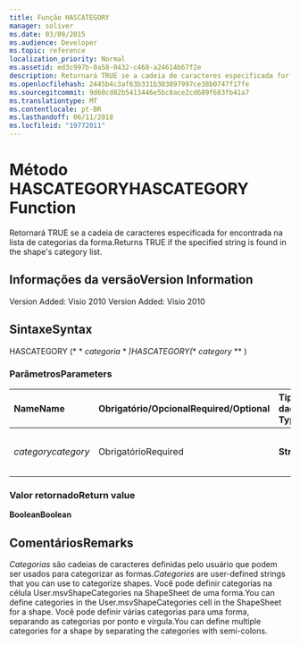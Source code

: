 ```yaml
---
title: Função HASCATEGORY
manager: soliver
ms.date: 03/09/2015
ms.audience: Developer
ms.topic: reference
localization_priority: Normal
ms.assetid: ed3c997b-0a58-0432-c468-a24614b67f2e
description: Retornará TRUE se a cadeia de caracteres especificada for encontrada na lista de categorias da forma.
ms.openlocfilehash: 2445b4c3af63b331b303897997ce38b0747f17fe
ms.sourcegitcommit: 9d60cd82b5413446e5bc8ace2cd689f683fb41a7
ms.translationtype: MT
ms.contentlocale: pt-BR
ms.lasthandoff: 06/11/2018
ms.locfileid: "19772011"
---
```

# <a name="hascategory-function"></a><span data-ttu-id="db94e-103">Método HASCATEGORY</span><span class="sxs-lookup"><span data-stu-id="db94e-103">HASCATEGORY Function</span></span>

<span data-ttu-id="db94e-104">Retornará TRUE se a cadeia de caracteres especificada for encontrada na lista de categorias da forma.</span><span class="sxs-lookup"><span data-stu-id="db94e-104">Returns TRUE if the specified string is found in the shape's category list.</span></span>
  
## <a name="version-information"></a><span data-ttu-id="db94e-105">Informações da versão</span><span class="sxs-lookup"><span data-stu-id="db94e-105">Version Information</span></span>

<span data-ttu-id="db94e-106">Version Added: Visio 2010
</span><span class="sxs-lookup"><span data-stu-id="db94e-106">Version Added: Visio 2010</span></span> 
  
## <a name="syntax"></a><span data-ttu-id="db94e-107">Sintaxe</span><span class="sxs-lookup"><span data-stu-id="db94e-107">Syntax</span></span>

<span data-ttu-id="db94e-108">HASCATEGORY (* * *categoria* * *)</span><span class="sxs-lookup"><span data-stu-id="db94e-108">HASCATEGORY(** *category* ** )</span></span> 
  
### <a name="parameters"></a><span data-ttu-id="db94e-109">Parâmetros</span><span class="sxs-lookup"><span data-stu-id="db94e-109">Parameters</span></span>

|<span data-ttu-id="db94e-110">**Name**</span><span class="sxs-lookup"><span data-stu-id="db94e-110">**Name**</span></span>|<span data-ttu-id="db94e-111">**Obrigatório/Opcional**</span><span class="sxs-lookup"><span data-stu-id="db94e-111">**Required/Optional**</span></span>|<span data-ttu-id="db94e-112">**Tipo de dados**</span><span class="sxs-lookup"><span data-stu-id="db94e-112">**Data Type**</span></span>|<span data-ttu-id="db94e-113">**Descrição**</span><span class="sxs-lookup"><span data-stu-id="db94e-113">**Description**</span></span>|
|:-----|:-----|:-----|:-----|
| <span data-ttu-id="db94e-114">_category_</span><span class="sxs-lookup"><span data-stu-id="db94e-114">_category_</span></span> <br/> |<span data-ttu-id="db94e-115">Obrigatório</span><span class="sxs-lookup"><span data-stu-id="db94e-115">Required</span></span>  <br/> |<span data-ttu-id="db94e-116">**String**</span><span class="sxs-lookup"><span data-stu-id="db94e-116">**String**</span></span> <br/> |<span data-ttu-id="db94e-117">A categoria a ser procurada.</span><span class="sxs-lookup"><span data-stu-id="db94e-117">The category to search for.</span></span>  <br/> |
   
### <a name="return-value"></a><span data-ttu-id="db94e-118">Valor retornado</span><span class="sxs-lookup"><span data-stu-id="db94e-118">Return value</span></span>

 <span data-ttu-id="db94e-119">**Boolean**</span><span class="sxs-lookup"><span data-stu-id="db94e-119">**Boolean**</span></span>
  
## <a name="remarks"></a><span data-ttu-id="db94e-120">Comentários</span><span class="sxs-lookup"><span data-stu-id="db94e-120">Remarks</span></span>

 <span data-ttu-id="db94e-121">*Categorias* são cadeias de caracteres definidas pelo usuário que podem ser usados para categorizar as formas.</span><span class="sxs-lookup"><span data-stu-id="db94e-121">*Categories*  are user-defined strings that you can use to categorize shapes.</span></span> <span data-ttu-id="db94e-122">Você pode definir categorias na célula User.msvShapeCategories na ShapeSheet de uma forma.</span><span class="sxs-lookup"><span data-stu-id="db94e-122">You can define categories in the User.msvShapeCategories cell in the ShapeSheet for a shape.</span></span> <span data-ttu-id="db94e-123">Você pode definir várias categorias para uma forma, separando as categorias por ponto e vírgula.</span><span class="sxs-lookup"><span data-stu-id="db94e-123">You can define multiple categories for a shape by separating the categories with semi-colons.</span></span> 
  

